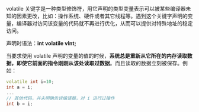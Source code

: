 volatile 关键字是一种类型修饰符，用它声明的类型变量表示可以被某些编译器未知的因素更改，比如：操作系统、硬件或者其它线程等。遇到这个关键字声明的变量，编译器对访问该变量的代码就不再进行优化，从而可以提供对特殊地址的稳定访问。

声明时语法：**int volatile vInt;** 

当要求使用 volatile 声明的变量的值的时候，**系统总是重新从它所在的内存读取数据，即使它前面的指令刚刚从该处读取过数据**。而且读取的数据立刻被保存。例如：



```c++
volatile int i=10;
int a = i;
...
// 其他代码，并未明确告诉编译器，对 i 进行过操作
int b = i;
```


